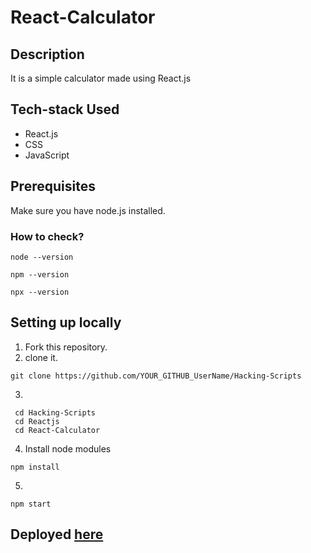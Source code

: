 # React-Calculator

## Description
It is a simple calculator made using React.js
## Tech-stack Used
- React.js
- CSS
- JavaScript

## Prerequisites

Make sure you have node.js installed.

### How to check?
 ```
 node --version
 ```
 ```
 npm --version
 ```
 ```
 npx --version
 ```

## Setting up locally
1. Fork this repository.
2. clone it.
 ```
 git clone https://github.com/YOUR_GITHUB_UserName/Hacking-Scripts
 ```
3. 
 ```
  cd Hacking-Scripts
  cd Reactjs
  cd React-Calculator
 ```
4. Install node modules
 ```
 npm install
 ```
5. 
 ```
 npm start
 ```
   

## Deployed [here](https://react-calculator-mukul.netlify.app/)

